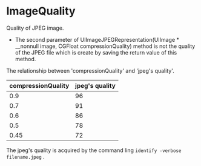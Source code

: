 # ImageQuality
Quality of JPEG image.
* The second parameter of UIImageJPEGRepresentation(UIImage * __nonnull image, CGFloat compressionQuality) method
is not the quality of the JPEG file which is create by saving the return value of this method.

The relationship between 'compressionQuality' and 'jpeg's quality'.

 compressionQuality | jpeg's quality 
 --- | --- 
 0.9  | 96
 0.7  | 91 
 0.6  | 86 
 0.5  | 78 
 0.45 | 72 

The jpeg's quality is acquired by the command ling `identify -verbose filename.jpeg` .

